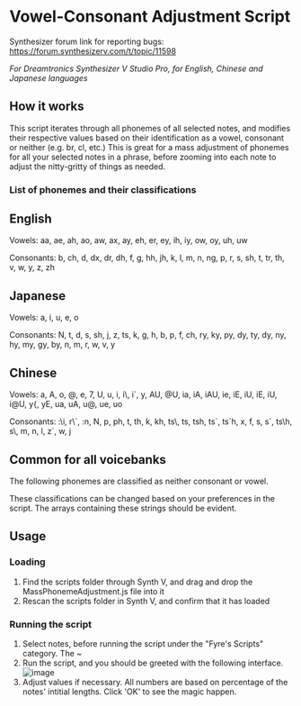 # Vowel-Consonant Adjustment Script
Synthesizer forum link for reporting bugs: https://forum.synthesizerv.com/t/topic/11598

*For Dreamtronics Synthesizer V Studio Pro, for English, Chinese and Japanese languages*
## How it works
This script iterates through all phonemes of all selected notes, and modifies their respective values based on their identification as a vowel, consonant or neither (e.g. br, cl, etc.) This is great for a mass adjustment of phonemes for all your selected notes in a phrase, before zooming into each note to adjust the nitty-gritty of things as needed.
### List of phonemes and their classifications
## English
Vowels: aa, ae, ah, ao, aw, ax, ay, eh, er, ey, ih, iy, ow, oy, uh, uw

Consonants: b, ch, d, dx, dr, dh, f, g, hh, jh, k, l, m, n, ng, p, r, s, sh, t, tr, th, v, w, y, z, zh
## Japanese
Vowels: a, i, u, e, o

Consonants: N, t, d, s, sh, j, z, ts, k, g, h, b, p, f, ch, ry, ky, py, dy, ty, dy, ny, hy, my, gy, by, n, m, r, w, v, y
## Chinese
Vowels: a, A, o, @, e, 7, U, u, i, i\\, i`, y, AU, @U, ia, iA, iAU, ie, iE, iU, iE, iU, i@U, y\{, yE, ua, uA, u@, ue, uo

Consonants: :\\i, r\\\`, :n, N, p, ph, t, th, k, kh, ts\\, ts, tsh, ts\`, ts\`h, x, f, s, s\`, ts\h, s\\, m, n, l, z\`, w, j
## Common for all voicebanks
The following phonemes are classified as neither consonant or vowel.



These classifications can be changed based on your preferences in the script. The arrays containing these strings should be evident.
## Usage
### Loading
1. Find the scripts folder through Synth V, and drag and drop the MassPhonemeAdjustment.js file into it
2. Rescan the scripts folder in Synth V, and confirm that it has loaded
### Running the script
1. Select notes, before running the script under the "Fyre's Scripts" category. The ~
2. Run the script, and you should be greeted with the following interface.
![image](https://github.com/gwee007/Mass-Duration-and-Strength-Script/assets/129729928/b2a17224-8a75-4037-8201-877bc941924e)
3. Adjust values if necessary. All numbers are based on percentage of the notes' intitial lengths. Click 'OK' to see the magic happen.
